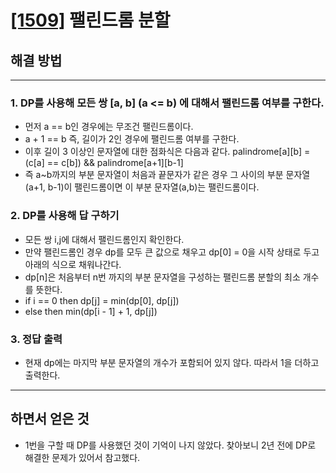 # [[1509]](https://www.acmicpc.net/problem/1509) 팰린드롬 분할

## 해결 방법

---

### 1. DP를 사용해 모든 쌍 [a, b] (a <= b) 에 대해서 팰린드롬 여부를 구한다.

- 먼저 a == b인 경우에는 무조건 팰린드롬이다.
- a + 1 == b 즉, 길이가 2인 경우에 팰린드롬 여부를 구한다.
- 이후 길이 3 이상인 문자열에 대한 점화식은 다음과 같다. palindrome[a][b] = (c[a] == c[b]) && palindrome[a+1][b-1]
- 즉 a~b까지의 부분 문자열이 처음과 끝문자가 같은 경우 그 사이의 부분 문자열(a+1, b-1)이 팰린드롬이면 이 부분 문자열(a,b)는 팰린드롬이다.

### 2. DP를 사용해 답 구하기

- 모든 쌍 i,j에 대해서 팰린드롬인지 확인한다.
- 만약 팰린드롬인 경우 dp를 모두 큰 값으로 채우고 dp[0] = 0을 시작 상태로 두고 아래의 식으로 채워나간다.
- dp[n]은 처음부터 n번 까지의 부분 문자열을 구성하는 팰린드롬 분할의 최소 개수를 뜻한다.
- if i == 0 then dp[j] = min(dp[0], dp[j])
- else then min(dp[i - 1] + 1, dp[j])

### 3. 정답 출력

- 현재 dp에는 마지막 부분 문자열의 개수가 포함되어 있지 않다. 따라서 1을 더하고 출력한다.

---

## 하면서 얻은 것

- 1번을 구할 때 DP를 사용했던 것이 기억이 나지 않았다. 찾아보니 2년 전에 DP로 해결한 문제가 있어서 참고했다.
